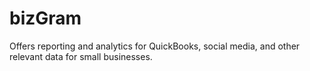 # bizGram
Offers reporting and analytics for QuickBooks, social media, and other relevant data for small businesses.
